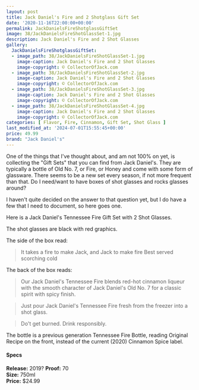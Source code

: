 ```yaml
---
layout: post
title: Jack Daniel's Fire and 2 Shotglass Gift Set
date: '2020-11-16T22:00:00+00:00'
permalink: JackDanielsFireShotglassGiftSet
image: 38/JackDanielsFireShotGlassSet-1.jpg
description: Jack Daniel's Fire and 2 Shot Glasses
gallery:
  JackDanielsFireShotglassGiftSet:
  - image_path: 38/JackDanielsFireShotGlassSet-1.jpg
    image-caption: Jack Daniel's Fire and 2 Shot Glasses
    image-copyright: © CollectorOfJack.com
  - image_path: 38/JackDanielsFireShotGlassSet-2.jpg
    image-caption: Jack Daniel's Fire and 2 Shot Glasses
    image-copyright: © CollectorOfJack.com
  - image_path: 38/JackDanielsFireShotGlassSet-3.jpg
    image-caption: Jack Daniel's Fire and 2 Shot Glasses
    image-copyright: © CollectorOfJack.com
  - image_path: 38/JackDanielsFireShotGlassSet-4.jpg
    image-caption: Jack Daniel's Fire and 2 Shot Glasses
    image-copyright: © CollectorOfJack.com
categories: [ Flavor, Fire, Cinnamon, Gift Set, Shot Glass ]
last_modified_at: '2024-07-01T15:55:45+00:00'
price: 49.99
brand: "Jack Daniel's"
---
```


One of the things that I've thought about, and am not 100% on yet, is collecting the "Gift Sets" that you can find from Jack Daniel's. They are typically a bottle of Old No. 7, or Fire, or Honey and come with some form of glassware. There seems to be a new set every season, if not more frequent than that. Do I need/want to have boxes of shot glasses and rocks glasses around?

I haven't quite decided on the answer to that question yet, but I do have a few that I need to document, so here goes one.

Here is a Jack Daniel's Tennessee Fire Gift Set with 2 Shot Glasses. 

The shot glasses are black with red graphics. 

The side of the box read:

> It takes a fire to make Jack, and Jack to make fire
> Best served scorching cold

The back of the box reads:

> Our Jack Daniel's Tennessee Fire blends red-hot cinnamon liqueur with the smooth character of Jack Daniel's Old No. 7 for a classic spirit with spicy finish.

>Just pour Jack Daniel's Tennessee Fire fresh from the freezer into a shot glass.

> Do't get burned. Drink responsibly.

The bottle is a previous generation Tennessee Fire Bottle, reading Original Recipe on the front, instead of the current (2020) Cinnamon Spice label.


#### Specs

**Release:** 2019? 
**Proof:** 70  
**Size:** 750ml  
**Price:** $24.99  

